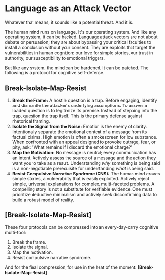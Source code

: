 # Language as an Attack Vector

Whatever that means, it sounds like a potential threat. And it is.

The human mind runs on language. It's our operating system. And like any operating system, it can be hacked. Language attack vectors are not about debate or persuasion; they are about bypassing your critical faculties to install a conclusion without your consent. They are exploits that target the vulnerabilities in human cognition: our love for simple stories, our trust in authority, our susceptibility to emotional triggers.

But like any system, the mind can be hardened. It can be patched. The following is a protocol for cognitive self-defense.

## Break-Isolate-Map-Resist

1. **Break the Frame:** A hostile question is a trap. Before engaging, identify and dismantle the attacker's underlying assumptions. To answer a loaded question is to legitimize its premise. Instead of stepping into the trap, question the trap itself. This is the primary defense against rhetorical framing.
2. **Isolate the Signal from the Noise:** Emotion is the enemy of clarity. Intentionally separate the emotional content of a message from its factual claims. High emotion is often a smokescreen for low substance. When confronted with an appeal designed to provoke outrage, fear, or pity, ask: "What remains if I discard the emotional charge?"
3. **Map the Motivation:** No message is neutral; every communication has an intent. Actively assess the source of a message and the action they want you to take as a result. Understanding _why_ something is being said is a non-negotiable prerequisite for understanding _what_ is being said.
4. **Resist Compulsive Narrative Syndrome (CNS):** The human mind craves simple stories, a vulnerability that is easily exploited. Actively reject simple, universal explanations for complex, multi-faceted problems. A compelling story is not a substitute for verifiable evidence. One must prioritize deductive minimalism and actively seek disconfirming data to build a robust model of reality.

## [Break-Isolate-Map-Resist]

These four protocols can be compressed into an every-day-carry cognitive multi-tool:

1. Break the frame.
2. Isolate the signal.
3. Map the motivation.
4. Resist compulsive narrative syndrome.

And for the final compression, for use in the heat of the moment: **[Break-Isolate-Map-Resist]**
